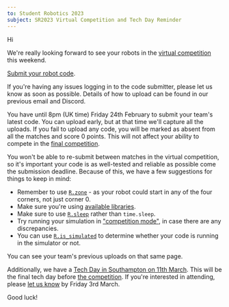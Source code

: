 ```yaml
---
to: Student Robotics 2023
subject: SR2023 Virtual Competition and Tech Day Reminder
---
```


Hi

We're really looking forward to see your robots in the [virtual competition](https://studentrobotics.org/events/sr2023/virtual-competition/) this weekend.

[Submit your robot code](https://studentrobotics.org/code-submitter/).

If you're having any issues logging in to the code submitter, please let us know as soon as possible. Details of how to upload can be found in our previous email and Discord.

You have until 8pm (UK time) Friday 24th February to submit your team's latest code. You can upload early, but at that time we'll capture all the uploads. If you fail to upload any code, you will be marked as absent from all the matches and score 0 points. This will not affect your ability to compete in the [final competition](https://studentrobotics.org/events/sr2023/competition/).

You won't be able to re-submit between matches in the virtual competition, so it's important your code is as well-tested and reliable as possible come the submission deadline. Because of this, we have a few suggestions for things to keep in mind:

- Remember to use [`R.zone`](https://studentrobotics.org/docs/programming/sr/#OtherRobotAttributes) - as your robot could start in any of the four corners, not just corner 0.
- Make sure you're using [available libraries](https://studentrobotics.org/docs/programming/python/libraries#simulator).
- Make sure to use [`R.sleep`](https://studentrobotics.org/docs/simulator/programming/#simulated-time) rather than `time.sleep`.
- Try running your simulation in ["competition mode"](https://github.com/srobo/competition-simulator#competition-mode), in case there are any discrepancies.
- You can use [`R.is_simulated`](https://studentrobotics.org/docs/programming/sr/#OtherRobotAttributes) to determine whether your code is running in the simulator or not.

You can see your team's previous uploads on that same page.

Additionally, we have a [Tech Day in Southampton on 11th March](https://studentrobotics.org/events/sr2023/southampton-tech-day-march/). This will be the final tech day before [the competition](https://studentrobotics.org/events/sr2023/competition/). If you're interested in attending, please [let us know](https://forms.gle/oJ9DK8imzek7fQQb6) by Friday 3rd March.

Good luck!
